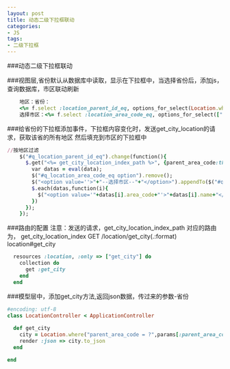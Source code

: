 ```yaml
---
layout: post
title: 动态二级下拉框联动
categories:
- JS
tags:
- 二级下拉框
---
```


###动态二级下拉框联动

###视图层,省份默认从数据库中读取，显示在下拉框中，当选择省份后，添加js，查询数据库，市区联动刷新

```ruby
    地区：省份：
    <%= f.select :location_parent_id_eq, options_for_select(Location.where("parent_id is null").map{|locat| [locat.name, locat.area_code]}, params[:q].present? ? params[:q][:location_parent_id_eq] : nil), {:prompt => "--选择省份--"} %>
    选择市区：<%= f.select :location_area_code_eq, options_for_select([""]), {:prompt => "--选择市区--"}  %>
```

###给省份的下拉框添加事件，下拉框内容变化时，发送get_city_location的请求，获取该省的所有地区
然后填充到市区的下拉框中

```ruby
//按地区过滤
    $("#q_location_parent_id_eq").change(function(){
      $.get("<%= get_city_location_index_path %>", {parent_area_code:this.value}, function (data){
        var datas = eval(data);
        $("#q_location_area_code_eq option").remove();
        $("<option value=''>"+"--选择市区--"+"</option>").appendTo($("#q_location_area_code_eq"));
        $.each(datas,function(i){
          $("<option value='"+datas[i].area_code+"'>"+datas[i].name+"</option>").appendTo($("#q_location_area_code_eq"));
        })
      });
    });
```

###路由的配置
注意：发送的请求，get_city_location_index_path
对应的路由为， get_city_location_index GET    /location/get_city(.:format)    location#get_city
```ruby
  resources :location, :only => ["get_city"] do
    collection do
      get :get_city
    end
  end
```

###模型层中，添加get_city方法,返回json数据，传过来的参数-省份

```ruby
#encoding: utf-8
class LocationController < ApplicationController
 
  def get_city
    city = Location.where("parent_area_code = ?",params[:parent_area_code]).where("name <> '县'")
    render :json => city.to_json
  end

end

```
